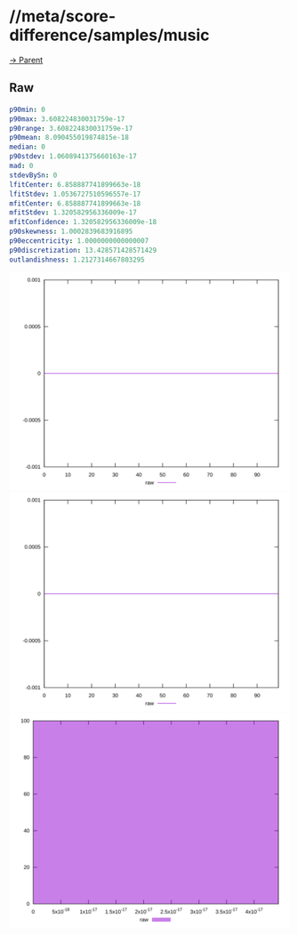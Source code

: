 
# //meta/score-difference/samples/music

[→ Parent](../..)


## Raw


```yaml
p90min: 0
p90max: 3.608224830031759e-17
p90range: 3.608224830031759e-17
p90mean: 8.090455019874815e-18
median: 0
p90stdev: 1.0608941375660163e-17
mad: 0
stdevBySn: 0
lfitCenter: 6.858887741899663e-18
lfitStdev: 1.0536727510596557e-17
mfitCenter: 6.858887741899663e-18
mfitStdev: 1.320582956336009e-17
mfitConfidence: 1.320582956336009e-18
p90skewness: 1.0002839683916895
p90eccentricity: 1.0000000000000007
p90discretization: 13.428571428571429
outlandishness: 1.2127314667803295

```

![PLOT: raw-values](./raw/values.svg)![PLOT: raw-sorted](./raw/sorted.svg)![PLOT: raw-histogram](./raw/histogram.svg)